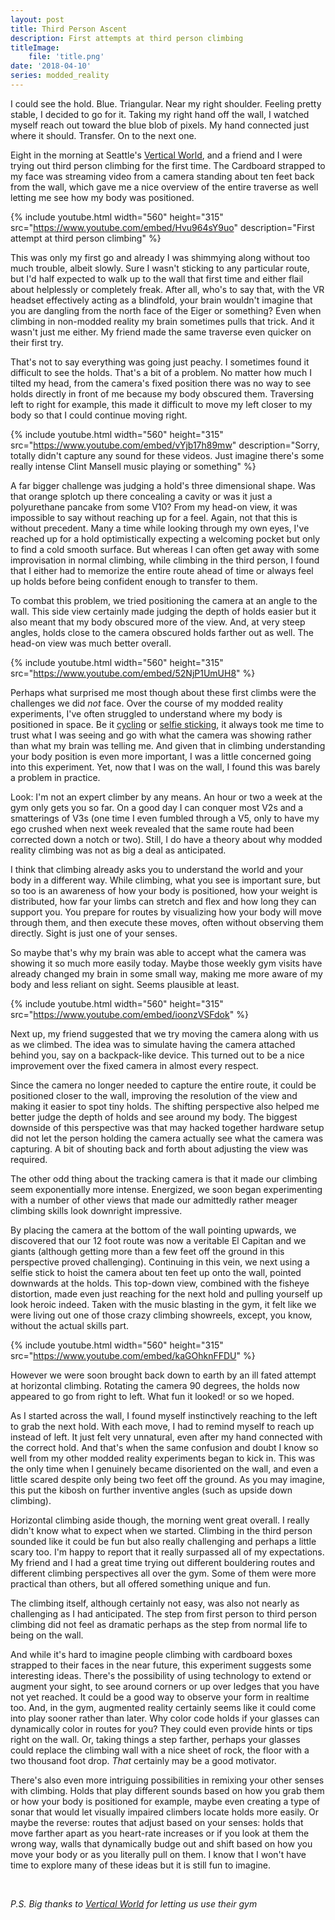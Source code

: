 ```yaml
---
layout: post
title: Third Person Ascent
description: First attempts at third person climbing
titleImage:
    file: 'title.png'
date: '2018-04-10'
series: modded_reality
---
```


I could see the hold. Blue. Triangular. Near my right shoulder. Feeling pretty stable, I decided to go for it. Taking my right hand off the wall, I watched myself reach out toward the blue blob of pixels. My hand connected just where it should. Transfer. On to the next one.

Eight in the morning at Seattle's [Vertical World][vertical], and a friend and I were trying out third person climbing for the first time. The Cardboard strapped to my face was streaming video from a camera standing about ten feet back from the wall, which gave me a nice overview of the entire traverse as well letting me see how my body was positioned.

{% include youtube.html width="560" height="315" src="https://www.youtube.com/embed/Hvu964sY9uo" description="First attempt at third person climbing" %}

This was only my first go and already I was shimmying along without too much trouble, albeit slowly. Sure I wasn't sticking to any particular route, but I'd half expected to walk up to the wall that first time and either flail about helplessly or completely freak. After all, who's to say that, with the VR headset effectively acting as a blindfold, your brain wouldn't imagine that you are dangling from the north face of the Eiger or something? Even when climbing in non-modded reality my brain sometimes pulls that trick. And it wasn't just me either. My friend made the same traverse even quicker on their first try.  

That's not to say everything was going just peachy. I sometimes found it difficult to see the holds. That's a bit of a problem. No matter how much I tilted my head, from the camera's fixed position there was no way to see holds directly in front of me because my body obscured them. Traversing left to right for example, this made it difficult to move my left closer to my body so that I could continue moving right.

{% include youtube.html width="560" height="315" src="https://www.youtube.com/embed/vYjb17h89mw" description="Sorry, totally didn't capture any sound for these videos. Just imagine there's some really intense Clint Mansell music playing or something" %}

A far bigger challenge was judging a hold's three dimensional shape. Was that orange splotch up there concealing a cavity or was it just a polyurethane pancake from some V10? From my head-on view, it was impossible to say without reaching up for a feel. Again, not that this is without precedent. Many a time while looking through my own eyes, I've reached up for a hold optimistically expecting a welcoming pocket but only to find a cold smooth surface. But whereas I can often get away with some improvisation in normal climbing, while climbing in the third person, I found that I either had to memorize the entire route ahead of time or always feel up holds before being confident enough to transfer to them. 

To combat this problem, we tried positioning the camera at an angle to the wall. This side view certainly made judging the depth of holds easier but it also meant that my body obscured more of the view. And, at very steep angles, holds close to the camera obscured holds farther out as well. The head-on view was much better overall.

{% include youtube.html width="560" height="315" src="https://www.youtube.com/embed/52NjP1UmUH8" %}

<!--Totally doesn't fit but still fun

Which actually brings up one area where this setup could be practical. Let me try to set the mood...

*The year is 202x. In a world blasted by nuclear fire, one man must make the final ascent to save what little hope remains. (This coincidentally is exactly how my film adaptation of *Getting Over It* also starts.) But oh no! A smooth section of wall! Thankfully, and rather anticlimactically, our clever antihero was carrying a selfie stick with a camera attachment. Lofting it up, a small video stream in his POWERLENSES shows him a small notch a few feet up and just deep enough for them to grab. "Just enough juice for one more jump," he growls as he tenses his POWERARMs, "I only hope I'm not too late..."*

Yes, the film would be called *Final Ascent*. It would star Waterworld era Kevin Costner and conclusively demonstrate: if there were ever a nuclear holocaust, and Kevin Costner survived, but had to have most of his body replaced by machines, and cyborg Kevin Costner was climbing up the side of Mt. Everest or something for some reason because the fate of the world depended on it, and he reached a section where he could not see the next hold, third person climbing technology may very well prove useful.
-->

Perhaps what surprised me most though about these first climbs were the challenges we did *not* face. Over the course of my modded reality experiments, I've often struggled to understand where my body is positioned in space. Be it [cycling](/cyclescope) or [selfie sticking](/selfie-reality), it always took me time to trust what I was seeing and go with what the camera was showing rather than what my brain was telling me. And given that in climbing understanding your body position is even more important, I was a little concerned going into this experiment. Yet, now that I was on the wall, I found this was barely a problem in practice.

Look: I'm not an expert climber by any means. An hour or two a week at the gym only gets you so far. On a good day I can conquer most V2s and a smatterings of V3s (one time I even fumbled through a V5, only to have my ego crushed when next week revealed that the same route had been corrected down a notch or two). Still, I do have a theory about why modded reality climbing was not as big a deal as anticipated.

I think that climbing already asks you to understand the world and your body in a different way. While climbing, what you see is important sure, but so too is an awareness of how your body is positioned, how your weight is distributed, how far your limbs can stretch and flex and how long they can support you. You prepare for routes by visualizing how your body will move through them, and then execute these moves, often without observing them directly. Sight is just one of your senses.

So maybe that's why my brain was able to accept what the camera was showing it so much more easily today. Maybe those weekly gym visits have already changed my brain in some small way, making me more aware of my body and less reliant on sight. Seems plausible at least.

{% include youtube.html width="560" height="315" src="https://www.youtube.com/embed/ioonzVSFdok" %}

Next up, my friend suggested that we try moving the camera along with us as we climbed. The idea was to simulate having the camera attached behind you, say on a backpack-like device. This turned out to be a nice improvement over the fixed camera in almost every respect.

Since the camera no longer needed to capture the entire route, it could be positioned closer to the wall, improving the resolution of the view and making it easier to spot tiny holds. The shifting perspective also helped me better judge the depth of holds and see around my body. The biggest downside of this perspective was that may hacked together hardware setup did not let the person holding the camera actually see what the camera was capturing. A bit of shouting back and forth about adjusting the view was required. 

The other odd thing about the tracking camera is that it made our climbing seem exponentially more intense. Energized, we soon began experimenting with a number of other views that made our admittedly rather meager climbing skills look downright impressive.

By placing the camera at the bottom of the wall pointing upwards, we discovered that our 12 foot route was now a veritable El Capitan and we giants (although getting more than a few feet off the ground in this perspective proved challenging). Continuing in this vein, we next using a selfie stick to hoist the camera about ten feet up onto the wall, pointed downwards at the holds. This top-down view, combined with the fisheye distortion, made even just reaching for the next hold and pulling yourself up look heroic indeed. Taken with the music blasting in the gym, it felt like we were living out one of those crazy climbing showreels, except, you know, without the actual skills part.

{% include youtube.html width="560" height="315" src="https://www.youtube.com/embed/kaGOhknFFDU" %}

However we were soon brought back down to earth by an ill fated attempt at horizontal climbing. Rotating the camera 90 degrees, the holds now appeared to go from right to left. What fun it looked! or so we hoped.

As I started across the wall, I found myself instinctively reaching to the left to grab the next hold. With each move, I had to remind myself to reach up instead of left. It just felt very unnatural, even after my hand connected with the correct hold. And that's when the same confusion and doubt I know so well from my other modded reality experiments began to kick in. This was the only time when I genuinely became disoriented on the wall, and even a little scared despite only being two feet off the ground. As you may imagine, this put the kibosh on further inventive angles (such as upside down climbing). 

Horizontal climbing aside though, the morning went great overall. I really didn't know what to expect when we started. Climbing in the third person sounded like it could be fun but also really challenging and perhaps a little scary too. I'm happy to report that it really surpassed all of my expectations. My friend and I had a great time trying out different bouldering routes and different climbing perspectives all over the gym. Some of them were more practical than others, but all offered something unique and fun.

The climbing itself, although certainly not easy, was also not nearly as challenging as I had anticipated. The step from first person to third person climbing did not feel as dramatic perhaps as the step from normal life to being on the wall.

And while it's hard to imagine people climbing with cardboard boxes strapped to their faces in the near future, this experiment suggests some interesting ideas. There's the possibility of using technology to extend or augment your sight, to see around corners or up over ledges that you have not yet reached. It could be a good way to observe your form in realtime too. And, in the gym, augmented reality certainly seems like it could come into play sooner rather than later. Why color code holds if your glasses can dynamically color in routes for you? They could even provide hints or tips right on the wall. Or, taking things a step farther, perhaps your glasses could replace the climbing wall with a nice sheet of rock, the floor with a two thousand foot drop. *That* certainly may be a good motivator.

There's also even more intriguing possibilities in remixing your other senses with climbing. Holds that play different sounds based on how you grab them or how your body is positioned for example, maybe even creating a type of sonar that would let visually impaired climbers locate holds more easily. Or maybe the reverse: routes that adjust based on your senses: holds that move farther apart as you heart-rate increases or if you look at them the wrong way, walls that dynamically budge out and shift based on how you move your body or as you literally pull on them. I know that I won't have time to explore many of these ideas but it is still fun to imagine.

<br />

*P.S. Big thanks to [Vertical World][vertical] for letting us use their gym*



[vertical]: http://verticalworld.com